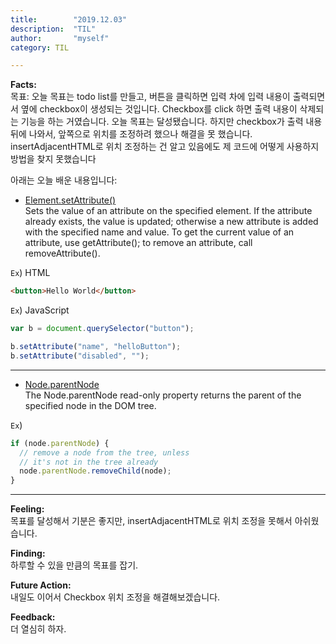 ```yaml
---
title:        "2019.12.03"
description:  "TIL"
author:       "myself"
category: TIL

---
```


<strong>Facts:</strong><br> 
목표: 오늘 목표는 todo list를 만들고, 버튼을 클릭하면 입력 차에 입력 내용이 출력되면서 옆에 checkbox이 생성되는 것입니다. Checkbox를 click 하면 출력 내용이 삭제되는 기능을 하는 거였습니다. 
오늘 목표는 달성됐습니다. 하지만 checkbox가 출력 내용 뒤에 나와서, 앞쪽으로 위치를 조정하려 했으나 해결을 못 했습니다. insertAdjacentHTML로 위치 조정하는 건 알고 있음에도 제 코드에 어떻게 사용하지 방법을 찾지 못했습니다

아래는 오늘 배운 내용입니다:

- [Element.setAttribute()](https://developer.mozilla.org/en-US/docs/Web/API/Element/setAttribute) <br>
Sets the value of an attribute on the specified element. If the attribute already exists, the value is updated; otherwise a new attribute is added with the specified name and value. To get the current value of an attribute, use getAttribute(); to remove an attribute, call removeAttribute().

`Ex`) HTML
```HTML
<button>Hello World</button>
```

`Ex`) JavaScript
```JavaScript
var b = document.querySelector("button"); 

b.setAttribute("name", "helloButton");
b.setAttribute("disabled", "");
```
---

- [Node.parentNode](https://developer.mozilla.org/en-US/docs/Web/API/Node/parentNode)<br>
The Node.parentNode read-only property returns the parent of the specified node in the DOM tree.

`Ex`)
```JavaScript
if (node.parentNode) {
  // remove a node from the tree, unless 
  // it's not in the tree already
  node.parentNode.removeChild(node);
}

```
---

<strong>Feeling:</strong><br>
목표를 달성해서 기분은 좋지만, insertAdjacentHTML로 위치 조정을 못해서 아쉬웠습니다.

<strong>Finding:</strong><br>
하루할 수 있을 만큼의 목표를 잡기.

<strong>Future Action:</strong><br>
내일도 이어서 Checkbox 위치 조정을 해결해보겠습니다.

<strong>Feedback:</strong><br>
더 열심히 하자.

